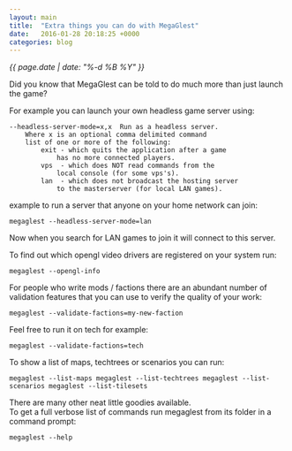 ```yaml
---
layout: main
title:  "Extra things you can do with MegaGlest"
date:   2016-01-28 20:18:25 +0000
categories: blog
---
```



_{{ page.date | date: "%-d %B %Y" }}_

Did you know that MegaGlest can be told to do much more than just launch the game?  

For example you can launch your own headless game server using:  

```
--headless-server-mode=x,x	Run as a headless server.
	Where x is an optional comma delimited command
	list of one or more of the following: 
		exit - which quits the application after a game
			has no more connected players.
		vps  - which does NOT read commands from the
			local console (for some vps's).
		lan  - which does not broadcast the hosting server
			to the masterserver (for local LAN games).
```

example to run a server that anyone on your home network can join:  

`megaglest --headless-server-mode=lan`

Now when you search for LAN games to join it will connect to this server.  

To find out which opengl video drivers are registered on your system run:  

`megaglest --opengl-info`

For people who write mods / factions there are an abundant number of validation features that you can use to verify the quality of your work:  

`megaglest --validate-factions=my-new-faction`

Feel free to run it on tech for example:  

`megaglest --validate-factions=tech`

To show a list of maps, techtrees or scenarios you can run:  

`megaglest --list-maps
megaglest --list-techtrees
megaglest --list-scenarios
megaglest --list-tilesets`

There are many other neat little goodies available.  
To get a full verbose list of commands run megaglest from its folder in a command prompt:  

`megaglest --help`


